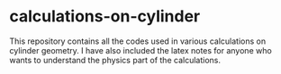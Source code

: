# calculations-on-cylinder
This repository contains all the codes used in various calculations on cylinder geometry. I have also included the latex notes for anyone who wants to understand the physics part of the calculations. 

